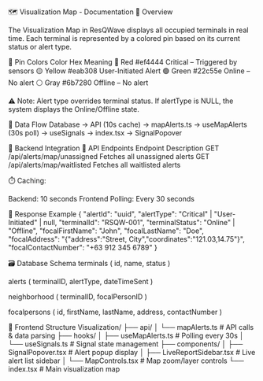 🗺️ Visualization Map - Documentation
🚀 Overview

The Visualization Map in ResQWave displays all occupied terminals in real time. Each terminal is represented by a colored pin based on its current status or alert type.

🎨 Pin Colors
Color	Hex	Meaning
🔴 Red	#ef4444	Critical – Triggered by sensors
🟡 Yellow	#eab308	User-Initiated Alert
🟢 Green	#22c55e	Online – No alert
⚪ Gray	#6b7280	Offline – No alert

⚠️ Note: Alert type overrides terminal status.
If alertType is NULL, the system displays the Online/Offline state.

🔁 Data Flow
Database → API (10s cache) → mapAlerts.ts → useMapAlerts (30s poll)
→ useSignals → index.tsx → SignalPopover

🧩 Backend Integration
📡 API Endpoints
Endpoint	Description
GET /api/alerts/map/unassigned	Fetches all unassigned alerts
GET /api/alerts/map/waitlisted	Fetches all waitlisted alerts

⏱️ Caching:

Backend: 10 seconds
Frontend Polling: Every 30 seconds

🧾 Response Example
{
  "alertId": "uuid",
  "alertType": "Critical" | "User-Initiated" | null,
  "terminalId": "RSQW-001",
  "terminalStatus": "Online" | "Offline",
  "focalFirstName": "John",
  "focalLastName": "Doe",
  "focalAddress": "{\"address\":\"Street, City\",\"coordinates\":\"121.03,14.75\"}",
  "focalContactNumber": "+63 912 345 6789"
}

🗃️ Database Schema
terminals (
  id,
  name,
  status
)

alerts (
  terminalID,
  alertType,
  dateTimeSent
)

neighborhood (
  terminalID,
  focalPersonID
)

focalpersons (
  id,
  firstName,
  lastName,
  address,
  contactNumber
)

🧱 Frontend Structure
Visualization/
├── api/
│   └── mapAlerts.ts          # API calls & data parsing
├── hooks/
│   ├── useMapAlerts.ts       # Polling every 30s
│   └── useSignals.ts         # Signal state management
├── components/
│   ├── SignalPopover.tsx     # Alert popup display
│   ├── LiveReportSidebar.tsx # Live alert list sidebar
│   └── MapControls.tsx       # Map zoom/layer controls
└── index.tsx                 # Main visualization map